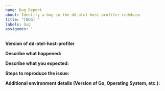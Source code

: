 ```yaml
---
name: Bug Report
about: Identify a bug in the dd-otel-host-profiler codebase
title: "[BUG] "
labels: bug
assignees: ''
---
```


<!--
If you have identified a specific bug in the dd-otel-host-profiler codebase, please describe it here. If the
issue requires debugging or investigation of your specific private setup, that is best accomplished via support. Please contact Datadog [support](http://docs.datadoghq.com/help/).
-->

**Version of dd-otel-host-profiler**
<!-- If you aren't using the [latest version](https://github.com/DataDog/dd-otel-host-profiler/releases) of dd-otel-host-profiler, try upgrading first to see if your issue has already been resolved -->

**Describe what happened:**

**Describe what you expected:**

**Steps to reproduce the issue:**
<!-- If you can include a minimal code sample to reproduce the issue it can significantly reduce resolution time -->

**Additional environment details (Version of Go, Operating System, etc.):**